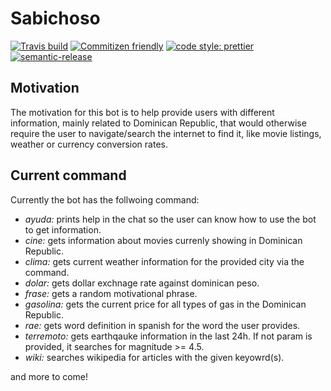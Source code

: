 # Sabichoso
[![Travis build](https://img.shields.io/travis/maximodleon/sabichoso.svg?style=flat-square)]()
[![Commitizen friendly](https://img.shields.io/badge/commitizen-friendly-brightgreen.svg)](http://commitizen.github.io/cz-cli/)
[![code style: prettier](https://img.shields.io/badge/code_style-prettier-ff69b4.svg?style=flat-square)](https://github.com/prettier/prettier)
[![semantic-release](https://img.shields.io/badge/%20%20%F0%9F%93%A6%F0%9F%9A%80-semantic--release-e10079.svg)](https://github.com/semantic-release/semantic-release)

## Motivation 
The motivation for this bot is to help provide users with different information, mainly related to Dominican Republic, that would otherwise require the user to navigate/search
the internet to find it, like movie listings, weather or currency conversion rates.

## Current command
Currently the bot has the follwoing command:

- *ayuda:* prints help in the chat so the user can know how to use the bot to get information.
- *cine:* gets information about movies currenly showing in Dominican Republic.
- *clima:* gets current weather information for the provided city via the command.
- *dolar:* gets dollar exchnage rate against dominican peso.
- *frase:* gets a random motivational phrase.
- *gasolina:* gets the current price for all types of gas in the Dominican Republic.
- *rae:* gets word definition in spanish for the word the user provides.
- *terremoto:* gets earthqauke information in the last 24h. If not param is provided, it searches for magnitude >= 4.5.
- *wiki:* searches wikipedia for articles with the given keyowrd(s).

and more to come!
